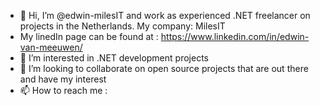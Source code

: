 - 👋 Hi, I’m @edwin-milesIT and work as experienced .NET freelancer on projects in the Netherlands. My company: MilesIT
- My linedIn page can be found at : https://www.linkedin.com/in/edwin-van-meeuwen/
- 👀 I’m interested in .NET development projects
- 💞️ I’m looking to collaborate on open source projects that are out there and have my interest
- 📫 How to reach me : <via GitHub>


<!---
edwin-milesIT/edwin-milesIT is a ✨ special ✨ repository because its `README.md` (this file) appears on your GitHub profile.
You can click the Preview link to take a look at your changes.
--->
